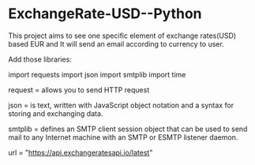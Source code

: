 # ExchangeRate-USD--Python

This project aims to see one specific element of exchange rates(USD) based EUR and It will send an email according to currency to user.

Add those libraries:

import requests
import json
import smtplib
import time

request = allows you to send HTTP request

json = is text, written with JavaScript object notation and a syntax for storing and exchanging data.

smtplib = defines an SMTP client session object that can be used to send mail to any Internet machine with an SMTP or ESMTP listener daemon.

url = "https://api.exchangeratesapi.io/latest"


